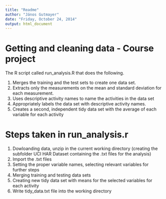 ```yaml
---
title: "Readme"
author: "János Gutmayer"
date: "Friday, October 24, 2014"
output: html_document
---
```


# Getting and cleaning data - Course project


The R script called run_analysis.R that does the following.

  1. Merges the training and the test sets to create one data set.
  2. Extracts only the measurements on the mean and standard deviation for each measurement.
  3. Uses descriptive activity names to name the activities in the data set
  4. Appropriately labels the data set with descriptive activity names.
  5. Creates a second, independent tidy data set with the average of each variable for each activity 




# Steps taken in run_analysis.r

  1. Dowloanding data, unzip in the current working directory (creating the subfolder UCI HAR Dataset containing the .txt files for the analysis)
  2. Import the .txt files
  3. Setting the proper variable names, selecting relevant variables for further steps
  4. Merging training and testing data sets
  5. Creating new tidy data set with means for the selected variables for each activity
  6. Write tidy_data.txt file into the working directory

